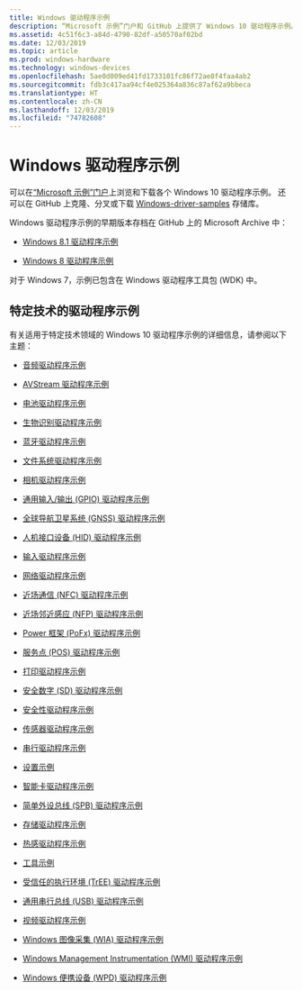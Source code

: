 ```yaml
---
title: Windows 驱动程序示例
description: “Microsoft 示例”门户和 GitHub 上提供了 Windows 10 驱动程序示例。
ms.assetid: 4c51f6c3-a84d-4790-82df-a50570af02bd
ms.date: 12/03/2019
ms.topic: article
ms.prod: windows-hardware
ms.technology: windows-devices
ms.openlocfilehash: 5ae0d009ed41fd1733101fc86f72ae8f4faa4ab2
ms.sourcegitcommit: fdb3c417aa94cf4e025364a836c87af62a9bbeca
ms.translationtype: HT
ms.contentlocale: zh-CN
ms.lasthandoff: 12/03/2019
ms.locfileid: "74782608"
---
```

# <a name="windows-driver-samples"></a>Windows 驱动程序示例

可以在[“Microsoft 示例”门户](https://docs.microsoft.com/samples/browse/?products=windows-wdk)上浏览和下载各个 Windows 10 驱动程序示例。 还可以在 GitHub 上克隆、分叉或下载 [Windows-driver-samples](https://github.com/Microsoft/Windows-driver-samples) 存储库。

Windows 驱动程序示例的早期版本存档在 GitHub 上的 Microsoft Archive 中：

- [Windows 8.1 驱动程序示例](https://go.microsoft.com/fwlink/p/?LinkId=618052)

- [Windows 8 驱动程序示例](https://go.microsoft.com/fwlink/p/?LinkId=616509)

对于 Windows 7，示例已包含在 Windows 驱动程序工具包 (WDK) 中。

## <a name="driver-samples-for-specific-technologies"></a>特定技术的驱动程序示例

有关适用于特定技术领域的 Windows 10 驱动程序示例的详细信息，请参阅以下主题：

- [音频驱动程序示例](audio-driver-samples.md)

- [AVStream 驱动程序示例](avstream-driver-samples.md)

- [电池驱动程序示例](battery-driver-samples.md)

- [生物识别驱动程序示例](biometrics-driver-samples.md)

- [蓝牙驱动程序示例](bluetooth-driver-samples.md)

- [文件系统驱动程序示例](file-system-driver-samples.md)

- [相机驱动程序示例](general-driver-samples.md)

- [通用输入/输出 (GPIO) 驱动程序示例](general-purpose-input-output--gpio--driver-samples.md)

- [全球导航卫星系统 (GNSS) 驱动程序示例](gnss-location-driver-samples.md)

- [人机接口设备 (HID) 驱动程序示例](human-interface-devices--hid--driver-samples.md)

- [输入驱动程序示例](input-driver-samples.md)

- [网络驱动程序示例](networking-driver-samples.md)

- [近场通信 (NFC) 驱动程序示例](near-field-communication--nfc--driver-samples.md)

- [近场邻近感应 (NFP) 驱动程序示例](near-field-proximity--nfp--driver-samples.md)

- [Power 框架 (PoFx) 驱动程序示例](power-framework--pofx--driver-samples.md)

- [服务点 (POS) 驱动程序示例](point-of-service--pos--driver-samples.md)

- [打印驱动程序示例](print-driver-samples.md)

- [安全数字 (SD) 驱动程序示例](secure-digital--sd--driver-samples.md)

- [安全性驱动程序示例](security-driver-samples.md)

- [传感器驱动程序示例](sensor-driver-samples.md)

- [串行驱动程序示例](serial-driver-samples.md)

- [设置示例](driver-setup-samples.md)

- [智能卡驱动程序示例](smart-card-driver-samples.md)

- [简单外设总线 (SPB) 驱动程序示例](simple-peripheral-bus--spb--driver-samples.md)

- [存储驱动程序示例](storage-driver-samples.md)

- [热感驱动程序示例](thermal-driver-samples.md)

- [工具示例](driver-tools-samples.md)

- [受信任的执行环境 (TrEE) 驱动程序示例](tree-driver-samples.md)

- [通用串行总线 (USB) 驱动程序示例](universal-serial-bus--usb--driver-samples.md)

- [视频驱动程序示例](video-driver-samples.md)

- [Windows 图像采集 (WIA) 驱动程序示例](wia-driver-samples.md)

- [Windows Management Instrumentation (WMI) 驱动程序示例](windows-management-instrumentation--wmi--driver-samples.md)

- [Windows 便携设备 (WPD) 驱动程序示例](windows-portable-device--wpd--driver-samples.md)
